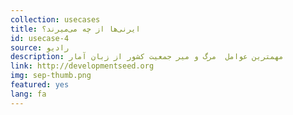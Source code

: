 ```yaml
---
collection: usecases
title: ایرنی‌ها از چه می‌میرند؟
id: usecase-4
source: رادیو 
description: مهمترین عوامل  مرگ و میر جمعیت کشور از زبان آمار
link: http://developmentseed.org
img: sep-thumb.png
featured: yes
lang: fa
---
```

